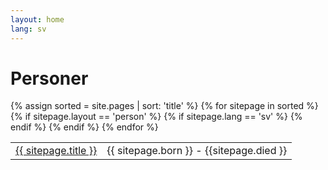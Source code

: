 ```yaml
---
layout: home
lang: sv
---
```

# Personer
<table>
    {% assign sorted = site.pages | sort: 'title'  %}
    {% for sitepage in sorted %}
        {% if sitepage.layout == 'person' %}
          {% if sitepage.lang == 'sv' %}
            <tr>
              <td><a href="{{ sitepage.url }}">{{ sitepage.title }}</a></td><td>{{ sitepage.born }} - {{sitepage.died }} </td>
            </tr>
          {% endif %}
        {% endif %}
    {% endfor %}
</table>